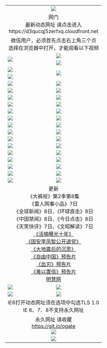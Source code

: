 ﻿<table>
  <tr></tr>
  <tr><td colspan=2 align=center><img src="https://cloud.githubusercontent.com/assets/11880933/13434984/f430fae2-e012-11e5-814f-c2df1e82b247.jpg" /></td></tr>
  <tr><td colspan=2 align=center>网门<br>最新动态网址 请点击进入
<br>https://d3qucqj5zerfxq.cloudfront.net
    </td>
  </tr>
  <tr>
    <td colspan=2 align=center>微信用户，必须首先点击右上角三个点<br>选择在浏览器中打开，才能观看以下视频</td>
  </tr>
  <tr>
    <td rowspan=2><a href="https://d3qucqj5zerfxq.cloudfront.net/ogUP.aspx?name=11DKC.mp4&count=T:2,2:8,1:16&from=github" target="_blank"><img src="https://d3qucqj5zerfxq.cloudfront.net/Up/11DKC1.jpg" /></a></td> 
    <td><div><a href="https://d3qucqj5zerfxq.cloudfront.net/ogUP.aspx?name=LRWS.mp4&count=7B:9,6B:44,5A:10,5B:35,4A:14,4B:19,3A:10,3B:26,2A:16,2B:21,1A:23,1B:29&current=7B:9" target="_blank"><img src="https://d3qucqj5zerfxq.cloudfront.net/Up/LRWS.jpg" /></a></td>
   </tr>
  <tr>
    <td><a href="https://d3qucqj5zerfxq.cloudfront.net/ogNiceVedio.aspx" target="_blank"><img src="https://d3qucqj5zerfxq.cloudfront.net/Up/TGKDY.jpg" /></a></td>
  </tr>
  <tr>
    <td><a href="https://d3qucqj5zerfxq.cloudfront.net/ogUP.aspx?name=JQR.mp4&count=2" target="_blank"><img src="https://d3qucqj5zerfxq.cloudfront.net/Up/JQR.jpg" /></a></td>   
    <td rowspan=2><a href="https://d3qucqj5zerfxq.cloudfront.net/ogUP.aspx?name=JP.mp4&count=9" target="_blank"><img src="https://d3qucqj5zerfxq.cloudfront.net/Up/JP.jpg" /></td>
  </tr>
  <tr>
    <td><a href="https://d3qucqj5zerfxq.cloudfront.net/ogUP.aspx?name=WH.mp4" target="_blank"><img src="https://d3qucqj5zerfxq.cloudfront.net/Up/WH.jpg" /></a></td>
  </tr>
  <tr>
    <td><a href="https://d3qucqj5zerfxq.cloudfront.net/ogUP.aspx?name=SSZJ.mp4&count=480P:9,T:1" target="_blank"><img src="https://d3qucqj5zerfxq.cloudfront.net/Up/SSZJ.jpg" /></a></td>
    <td><a href="https://d3qucqj5zerfxq.cloudfront.net/ogUP.aspx?name=ZY.mp4&count=2015:16" target="_blank"><img src="https://d3qucqj5zerfxq.cloudfront.net/Up/ZY.jpg" /></a</td>
  </tr>
  <tr>
    <td><a href="https://d3qucqj5zerfxq.cloudfront.net/ogUP.aspx?name=XTFY.mp4&count=B:2,A:24" target="_blank"><img src="https://d3qucqj5zerfxq.cloudfront.net/Up/XTFY.jpg" /></a></td>
    <td><a href="https://d3qucqj5zerfxq.cloudfront.net/ogUP.aspx?name=1XQK.mp4&count=13" target="_blank"><img src="https://d3qucqj5zerfxq.cloudfront.net/Up/1XQK.jpg" /></a</td>
  </tr>
  <tr>
    <td><a href="https://d3qucqj5zerfxq.cloudfront.net/ogUP.aspx?name=1LYF.mp4&count=2" target="_blank"><img src="https://d3qucqj5zerfxq.cloudfront.net/Up/1LYF0.jpg" /></a></td>
    <td><a href="https://d3qucqj5zerfxq.cloudfront.net/ogUP.aspx?name=1ZGC.mp4&count=6" target="_blank"><img src="https://d3qucqj5zerfxq.cloudfront.net/Up/1ZGC0.jpg" /></a></td>
  </tr>
  <tr>
    <td><a href="https://d3qucqj5zerfxq.cloudfront.net/ogUP.aspx?name=1ZKM.mp4&count=3&current=3" target="_blank"><img src="https://d3qucqj5zerfxq.cloudfront.net/Up/1ZKM0.jpg" /></a></td>  
    <td><a href="https://d3qucqj5zerfxq.cloudfront.net/ogUP.aspx?name=1WWY.mp4&count=6&current=6" target="_blank"><img src="https://d3qucqj5zerfxq.cloudfront.net/Up/1WWY0.jpg" /></a></td>
  </tr>
  <tr>
    <td><a href="https://d3qucqj5zerfxq.cloudfront.net/ogUP.aspx?name=10JGY.mp4&count=3" target="_blank"><img src="https://d3qucqj5zerfxq.cloudfront.net/Up/10JGY0.jpg" /></a></td>
    <td><a href="https://d3qucqj5zerfxq.cloudfront.net/ogUP.aspx?name=10CYS.mp4&count=2" target="_blank"><img src="https://d3qucqj5zerfxq.cloudfront.net/Up/10CYS0.jpg" /></a></td>
  </tr>
  <tr>
    <td><a href="https://d3qucqj5zerfxq.cloudfront.net/ogUP.aspx?name=4SQQ.mp4&count=201603:6,201602:20,201601:21&current=201603:6" target="_blank"><img src="https://d3qucqj5zerfxq.cloudfront.net/Up/4SQQ0.jpg"/></a></td>
    <td><a href="https://d3qucqj5zerfxq.cloudfront.net/ogUP.aspx?name=4SHQ.mp4&count=201603:8,201602:27,201601:28&current=201603:8" target="_blank"><img src="https://d3qucqj5zerfxq.cloudfront.net/Up/4SHQ0.jpg"/></a></td>
  </tr>
  <tr>
    <td><a href="https://d3qucqj5zerfxq.cloudfront.net/ogUP.aspx?name=4SZG.mp4&count=201603:7,201602:21,201601:23&current=201603:7" target="_blank"><img src="https://d3qucqj5zerfxq.cloudfront.net/Up/4SZG0.jpg"/></a></td>
    <td><a href="https://d3qucqj5zerfxq.cloudfront.net/ogUP.aspx?name=4SDJ.mp4&count=201603A:7,201603B:4,201602A:24,201602B:7,201601A:48,201601B:6&current=201603A:7" target="_blank"><img src="https://d3qucqj5zerfxq.cloudfront.net/Up/4SDJ0.jpg"/></a></td>
  </tr>
  <tr>
    <td><a href="https://d3qucqj5zerfxq.cloudfront.net/ogUP.aspx?name=4SGX.mp4&count=201603:1&current=201603:1" target="_blank"><img src="https://d3qucqj5zerfxq.cloudfront.net/Up/4SGX0.jpg"/></a></td>
    <td><a href="https://d3qucqj5zerfxq.cloudfront.net/ogUP.aspx?name=4SHD.mp4&count=201603:3&current=201603:1" target="_blank"><img src="https://d3qucqj5zerfxq.cloudfront.net/Up/4SHD0.jpg"/></a></td>
  </tr>
  <tr>
    <td><a href="https://d3qucqj5zerfxq.cloudfront.net/ogUP.aspx?name=4CTX.mp4&count=201603:2,201602:3,201601:4&current=201603:2" target="_blank"><img src="https://d3qucqj5zerfxq.cloudfront.net/Up/4CTX0.jpg"/></a></td>
    <td><a href="https://d3qucqj5zerfxq.cloudfront.net/ogUP.aspx?name=4CWZ.mp4&count=201603:1,201602:4,201601:4&current=201603:1" target="_blank"><img src="https://d3qucqj5zerfxq.cloudfront.net/Up/4CWZ0.jpg"/></a></td>
  </tr>
  <tr>
    <td><a href="https://d3qucqj5zerfxq.cloudfront.net/onUP.aspx?name=https://d2t6x1lwzcff38.cloudfront.net/" target="_blank"><img src="https://d3qucqj5zerfxq.cloudfront.net/Up/0DTW.jpg"/></a></td>
    <td><a href="https://d3qucqj5zerfxq.cloudfront.net/onUP.aspx?name=https://d240ns8up8earz.cloudfront.net/acenter/" target="_blank"><img src="https://d3qucqj5zerfxq.cloudfront.net/Up/0TDW.jpg" /></a></td>
  </tr>
  <tr>
    <td><a href="https://d3qucqj5zerfxq.cloudfront.net/onUP.aspx?name=https://d4508d6vomz2p.cloudfront.net/gb/nsc413.htm" target="_blank"><img src="https://d3qucqj5zerfxq.cloudfront.net/Up/0DJY.jpg" /></a></td>
    <td><a href="https://d3qucqj5zerfxq.cloudfront.net/onUP.aspx?name=https://d3bxwq7vzudb5l.cloudfront.net/xtr/gb/prog204.html" target="_blank"><img src="https://d3qucqj5zerfxq.cloudfront.net/Up/0XTR.jpg" /></a></td>
  </tr>
  <tr>
    <td><a href="https://d3qucqj5zerfxq.cloudfront.net/onUP.aspx?name=https://d3aj00iefsmfgc.cloudfront.net/" target="_blank"><img src="https://d3qucqj5zerfxq.cloudfront.net/Up/0MHW.jpg" /></a></td>
    <td><a href="https://d3qucqj5zerfxq.cloudfront.net/onUP.aspx?name=https://d1lcj91uv80klr.cloudfront.net/" target="_blank"><img src="https://d3qucqj5zerfxq.cloudfront.net/Up/0ZJW.jpg" /></a></td>
  </tr>
  <tr>
    <td><a href="https://d3qucqj5zerfxq.cloudfront.net/ogUP.aspx?name=0FG.zip" target="_blank"><img src="https://d3qucqj5zerfxq.cloudfront.net/Up/0FG.jpg" /></a></td>
    <td><a href="https://d3qucqj5zerfxq.cloudfront.net/ogUP.aspx?name=0FGA.apk" target="_blank"><img src="https://d3qucqj5zerfxq.cloudfront.net/Up/0FGA.jpg" /></a></td>
  </tr>
  <tr>
    <td><a href="https://d3qucqj5zerfxq.cloudfront.net/ogUP.aspx?name=0U.zip" target="_blank"><img src="https://d3qucqj5zerfxq.cloudfront.net/Up/0U.jpg" /></a></td>
    <td><a href="https://d3qucqj5zerfxq.cloudfront.net/ogUP.aspx?name=0UA.apk" target="_blank"><img src="https://d3qucqj5zerfxq.cloudfront.net/Up/0UA.jpg" /></a></td>
  </tr>
  <tr>
    <td><a href="https://d3qucqj5zerfxq.cloudfront.net/ogUP.aspx?name=0iPPOTV.zip" target="_blank"><img src="https://d3qucqj5zerfxq.cloudfront.net/Up/0iPPOTV.jpg" /></a></td>
    <td><a href="https://d3qucqj5zerfxq.cloudfront.net/ogUP.aspx?name=0iNTD.apk" target="_blank"><img src="https://d3qucqj5zerfxq.cloudfront.net/Up/0iNTD.jpg" /></a></td>
  </tr>
  <tr>
    <td colspan=2 align=center>更新<br>
      《大裤衩》第2季第8集<br>
      《雷人网事小品》7日<br>
      《全球新闻》8日、《环球直击》8日<br>
      《中国禁闻》8日、《今日点击》8日<br>
      《天笑快评》7日、《文昭解读》7日<br>
      <a href="https://d3qucqj5zerfxq.cloudfront.net/ogUP.aspx?name=SSZJ.mp4&count=T:1:480P:9" target="_blank">《活摘曝光十年》</a><br>
      <a href="https://d3qucqj5zerfxq.cloudfront.net/ogUP.aspx?name=4LFZ.mp4" target="_blank">《国安李凤智公开退党》</a><br>
      <a href="https://d3qucqj5zerfxq.cloudfront.net/ogUP.aspx?name=4DDZHDCS.mp4" target="_blank">《大地震后的沉思》</a><br>
      <a href="https://d3qucqj5zerfxq.cloudfront.net/ogUP.aspx?name=11ZYZG0.mp4" target="_blank">《自由中国》预告片</a><br>
      <a href="https://d3qucqj5zerfxq.cloudfront.net/ogUP.aspx?name=11XR.mp4" target="_blank">《血刃》预告片</a><br>
      <a href="https://d3qucqj5zerfxq.cloudfront.net/ogUP.aspx?name=11NYZX.mp4&count=2" target="_blank">《难以置信》预告片</a><br>
      <a href="https://d3qucqj5zerfxq.cloudfront.net/onUP.aspx?name=https://www.minghui.org/" target="_blank">明慧网</a></td>
    </td>
  </tr>
  <tr>
    <td><a href="https://d3qucqj5zerfxq.cloudfront.net/ogNice.aspx" target="_blank"><img src="https://d3qucqj5zerfxq.cloudfront.net/Up/0WCYY.jpg" /></a></td>
    <td><a href="https://d3qucqj5zerfxq.cloudfront.net/onCO.aspx?ob=600%E4%BA%8B%E7%89%A9&op=%E5%A2%9E%E5%88%A0%E6%94%B9&args=WH1~%23%E7%B1%BB%E5%9E%8B6%E6%96%B0%E9%97%BB%7c%23%E7%B1%BB%E5%9E%8B6%E8%AF%84%E8%AE%BA&mode=" target="_blank"><img src="https://d3qucqj5zerfxq.cloudfront.net/Up/0WZTT.jpg" /></a></td> 
  </tr>
  <tr>
    <td><a href="https://d3qucqj5zerfxq.cloudfront.net/ogDY.aspx" target="_blank"><img src="https://d3qucqj5zerfxq.cloudfront.net/Up/0FK.jpg" /></a></td>
    <td><a href="https://d3qucqj5zerfxq.cloudfront.net/ogST.aspx" target="_blank"><img src="https://d3qucqj5zerfxq.cloudfront.net/Up/0ST.jpg" /></a></td> 
  </tr>
  <tr>
    <td colspan=2 align=center>IE6打开动态网址须在选项中勾选TLS 1.0<br/>IE 6、7、8不支持永久网址<br/>
      <!--微信可扫描以下临时二维码<br/>https://bit.ly/1mBQHW8<br/><a href="https://d3qucqj5zerfxq.cloudfront.net/Up/0WMGDL3.png" target="_blank"><img src="https://d3qucqj5zerfxq.cloudfront.net/Up/0WMGD3.png"/></a><br-->
  </tr>
  <tr>
    <td colspan=2 align=center>永久网址 请收藏<br/><a href="https://git.io/ogate" target="_blank">https://git.io/ogate</a><br/><a href="https://d3qucqj5zerfxq.cloudfront.net/Up/0WMGDL2.png" target="_blank"><img src="https://d3qucqj5zerfxq.cloudfront.net/Up/0WMGD2.png"/></a></td>
  </tr>
  <tr>
    <td colspan=2 align=center><a href="https://d3qucqj5zerfxq.cloudfront.net/ogUP.aspx?name=0oGate.apk" target="_blank"><img src="https://d3qucqj5zerfxq.cloudfront.net/Up/0WMAZ.jpg" /></a></td>
  </tr>
  <!--tr>
    <td colspan=2 align=center>可能失效的动态网址
    </td>
  </tr-->
</table>
